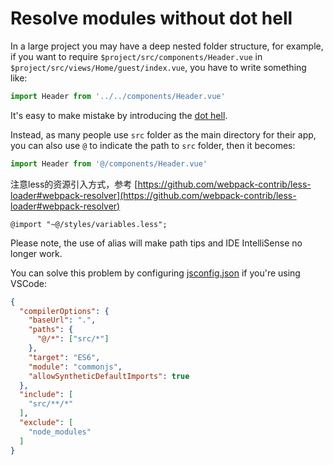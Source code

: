# Resolve modules without dot hell

In a large project you may have a deep nested folder structure, for example, if you want to require `$project/src/components/Header.vue` in `$project/src/views/Home/guest/index.vue`, you have to write something like:

```js
import Header from '../../components/Header.vue'
```

It's easy to make mistake by introducing the [dot hell](https://github.com/substack/browserify-handbook#avoiding-).

Instead, as many people use `src` folder as the main directory for their app, you can also use `@` to indicate the path to `src` folder, then it becomes:

```js
import Header from '@/components/Header.vue'
```

注意less的资源引入方式，参考 [https://github.com/webpack-contrib/less-loader#webpack-resolver](https://github.com/webpack-contrib/less-loader#webpack-resolver)

```less
@import "~@/styles/variables.less";
```

Please note, the use of alias will make path tips and IDE IntelliSense no longer work.  

You can solve this problem by configuring [jsconfig.json](https://code.visualstudio.com/docs/languages/jsconfig#_using-webpack-aliases) if you're using VSCode:
 
```json
{
  "compilerOptions": {
    "baseUrl": ".",
    "paths": {
      "@/*": ["src/*"]
    },
    "target": "ES6",
    "module": "commonjs",
    "allowSyntheticDefaultImports": true
  },
  "include": [
    "src/**/*"
  ],
  "exclude": [
    "node_modules"
  ]
}
```
